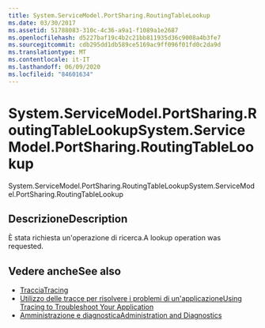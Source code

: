 ```yaml
---
title: System.ServiceModel.PortSharing.RoutingTableLookup
ms.date: 03/30/2017
ms.assetid: 51788083-310c-4c36-a9a1-f1089a1e2687
ms.openlocfilehash: d5227baf19c4b2c21bb811935d36c9008a4b3fe7
ms.sourcegitcommit: cdb295dd1db589ce5169ac9ff096f01fd0c2da9d
ms.translationtype: MT
ms.contentlocale: it-IT
ms.lasthandoff: 06/09/2020
ms.locfileid: "84601634"
---
```

# <a name="systemservicemodelportsharingroutingtablelookup"></a><span data-ttu-id="123be-102">System.ServiceModel.PortSharing.RoutingTableLookup</span><span class="sxs-lookup"><span data-stu-id="123be-102">System.ServiceModel.PortSharing.RoutingTableLookup</span></span>
<span data-ttu-id="123be-103">System.ServiceModel.PortSharing.RoutingTableLookup</span><span class="sxs-lookup"><span data-stu-id="123be-103">System.ServiceModel.PortSharing.RoutingTableLookup</span></span>  
  
## <a name="description"></a><span data-ttu-id="123be-104">Descrizione</span><span class="sxs-lookup"><span data-stu-id="123be-104">Description</span></span>  
 <span data-ttu-id="123be-105">È stata richiesta un'operazione di ricerca.</span><span class="sxs-lookup"><span data-stu-id="123be-105">A lookup operation was requested.</span></span>  
  
## <a name="see-also"></a><span data-ttu-id="123be-106">Vedere anche</span><span class="sxs-lookup"><span data-stu-id="123be-106">See also</span></span>

- [<span data-ttu-id="123be-107">Traccia</span><span class="sxs-lookup"><span data-stu-id="123be-107">Tracing</span></span>](index.md)
- [<span data-ttu-id="123be-108">Utilizzo delle tracce per risolvere i problemi di un'applicazione</span><span class="sxs-lookup"><span data-stu-id="123be-108">Using Tracing to Troubleshoot Your Application</span></span>](using-tracing-to-troubleshoot-your-application.md)
- [<span data-ttu-id="123be-109">Amministrazione e diagnostica</span><span class="sxs-lookup"><span data-stu-id="123be-109">Administration and Diagnostics</span></span>](../index.md)
